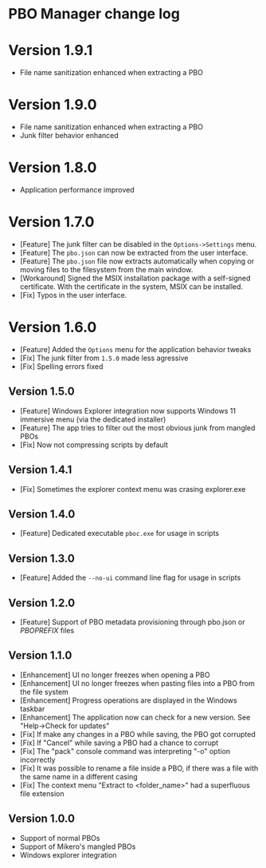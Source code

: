 # PBO Manager change log

# Version 1.9.1
- File name sanitization enhanced when extracting a PBO

# Version 1.9.0
- File name sanitization enhanced when extracting a PBO
- Junk filter behavior enhanced

# Version 1.8.0
- Application performance improved

# Version 1.7.0
- [Feature] The junk filter can be disabled in the `Options->Settings` menu.
- [Feature] The `pbo.json` can now be extracted from the user interface.
- [Feature] The `pbo.json` file now extracts automatically when copying or moving files to the filesystem from the main window.
- [Workaround] Signed the MSIX installation package with a self-signed certificate. With the certificate in the system, MSIX can be installed.
- [Fix] Typos in the user interface.

# Version 1.6.0
- [Feature] Added the `Options` menu for the application behavior tweaks
- [Fix] The junk filter from `1.5.0` made less agressive
- [Fix] Spelling errors fixed

## Version 1.5.0
 - [Feature] Windows Explorer integration now supports Windows 11 immersive menu (via the dedicated installer)
 - [Feature] The app tries to filter out the most obvious junk from mangled PBOs
 - [Fix] Now not compressing scripts by default

## Version 1.4.1
 - [Fix] Sometimes the explorer context menu was crasing explorer.exe

## Version 1.4.0
 - [Feature] Dedicated executable `pboc.exe` for usage in scripts

## Version 1.3.0
 - [Feature] Added the `--no-ui` command line flag for usage in scripts

## Version 1.2.0
 - [Feature] Support of PBO metadata provisioning through pbo.json or $PBOPREFIX$ files

## Version 1.1.0
- [Enhancement] UI no longer freezes when opening a PBO
- [Enhancement] UI no longer freezes when pasting files into a PBO from the file system
- [Enhancement] Progress operations are displayed in the Windows taskbar
- [Enhancement] The application now can check for a new version. See "Help->Check for updates"
- [Fix] If make any changes in a PBO while saving, the PBO got corrupted
- [Fix] If "Cancel"  while saving a PBO had a chance to corrupt
- [Fix] The "pack" console command was interpreting "-o" option incorrectly
- [Fix] It was possible to rename a file inside a PBO, if there was a file with the same name in a different casing
- [Fix] The context menu "Extract to <folder_name>" had a superfluous file extension

## Version 1.0.0
- Support of normal PBOs
- Support of Mikero's mangled PBOs
- Windows explorer integration
